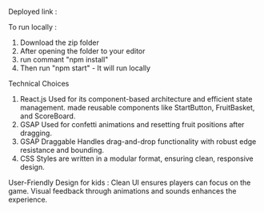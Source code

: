 Deployed link : 

To run locally :
1. Download the zip folder
2. After opening the folder to your editor
3. run commant "npm install"
4. Then run "npm start" - It will run locally

Technical Choices
1. React.js
Used for its component-based architecture and efficient state management.
made reusable components like StartButton, FruitBasket, and ScoreBoard.
3. GSAP
Used for confetti animations and resetting fruit positions after dragging.
4. GSAP Draggable
Handles drag-and-drop functionality with robust edge resistance and bounding.
5. CSS
Styles are written in a modular format, ensuring clean, responsive design.

User-Friendly Design for kids :
Clean UI ensures players can focus on the game.
Visual feedback through animations and sounds enhances the experience.
